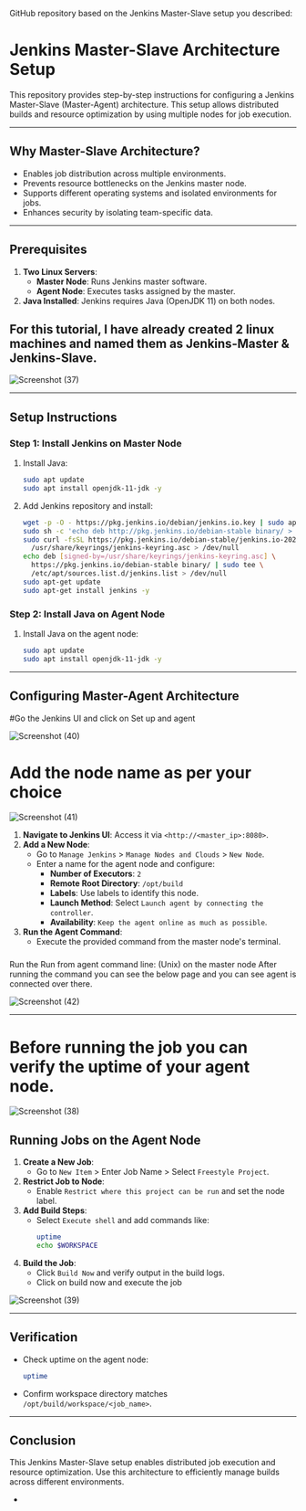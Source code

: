 GitHub repository based on the Jenkins Master-Slave setup you described:


# Jenkins Master-Slave Architecture Setup

This repository provides step-by-step instructions for configuring a Jenkins Master-Slave (Master-Agent) architecture. This setup allows distributed builds and resource optimization by using multiple nodes for job execution.

---

## **Why Master-Slave Architecture?**
- Enables job distribution across multiple environments.
- Prevents resource bottlenecks on the Jenkins master node.
- Supports different operating systems and isolated environments for jobs.
- Enhances security by isolating team-specific data.

---

## **Prerequisites**
1. **Two Linux Servers**: 
   - **Master Node**: Runs Jenkins master software.
   - **Agent Node**: Executes tasks assigned by the master.
2. **Java Installed**: Jenkins requires Java (OpenJDK 11) on both nodes.

## For this tutorial, I have already created 2 linux machines and named them as Jenkins-Master & Jenkins-Slave.

![Screenshot (37)](https://github.com/user-attachments/assets/ab80ef9b-2e6f-4141-884a-8dee500e9287)

---

## **Setup Instructions**

### Step 1: Install Jenkins on Master Node
1. Install Java:
   ```bash
   sudo apt update
   sudo apt install openjdk-11-jdk -y
   ```
2. Add Jenkins repository and install:
   ```bash
   wget -p -O - https://pkg.jenkins.io/debian/jenkins.io.key | sudo apt-key add -
   sudo sh -c 'echo deb http://pkg.jenkins.io/debian-stable binary/ > /etc/apt/sources.list.d/jenkins.list'
   sudo curl -fsSL https://pkg.jenkins.io/debian-stable/jenkins.io-2023.key | sudo tee \
     /usr/share/keyrings/jenkins-keyring.asc > /dev/null
   echo deb [signed-by=/usr/share/keyrings/jenkins-keyring.asc] \
     https://pkg.jenkins.io/debian-stable binary/ | sudo tee \
     /etc/apt/sources.list.d/jenkins.list > /dev/null
   sudo apt-get update
   sudo apt-get install jenkins -y
   ```

### Step 2: Install Java on Agent Node
1. Install Java on the agent node:
   ```bash
   sudo apt update
   sudo apt install openjdk-11-jdk -y
   ```

---

## **Configuring Master-Agent Architecture**
#Go the Jenkins UI and click on Set up and agent

![Screenshot (40)](https://github.com/user-attachments/assets/24cca4d0-a6e0-4294-a9ca-0f7919d8199d)

# Add the node name as per your choice
![Screenshot (41)](https://github.com/user-attachments/assets/46d202c8-3c86-4ac9-a6f9-a98bfb301d65)



1. **Navigate to Jenkins UI**: Access it via `<http://<master_ip>:8080>`.
2. **Add a New Node**:
   - Go to `Manage Jenkins` > `Manage Nodes and Clouds` > `New Node`.
   - Enter a name for the agent node and configure:
     - **Number of Executors**: `2`
     - **Remote Root Directory**: `/opt/build`
     - **Labels**: Use labels to identify this node.
     - **Launch Method**: Select `Launch agent by connecting the controller`.
     - **Availability**: `Keep the agent online as much as possible`.
3. **Run the Agent Command**:
   - Execute the provided command from the master node's terminal.
###
Run the Run from agent command line: (Unix) on the master node
After running the command you can see the below page and you can see agent is connected over there.

![Screenshot (42)](https://github.com/user-attachments/assets/9e1a91e6-670e-4179-8e33-0783c03da818)

---
# Before running the job you can verify the uptime of your agent node.
![Screenshot (38)](https://github.com/user-attachments/assets/53f015fd-e774-4dea-9feb-0c537c3c20df)

## **Running Jobs on the Agent Node**

1. **Create a New Job**:
   - Go to `New Item` > Enter Job Name > Select `Freestyle Project`.
2. **Restrict Job to Node**:
   - Enable `Restrict where this project can be run` and set the node label.
3. **Add Build Steps**:
   - Select `Execute shell` and add commands like:
     ```bash
     uptime
     echo $WORKSPACE
     ```
4. **Build the Job**:
   - Click `Build Now` and verify output in the build logs.
   - Click on build now and execute the job

![Screenshot (39)](https://github.com/user-attachments/assets/d3e6f57a-9be0-46eb-a126-c455155147f6)



---

## **Verification**
- Check uptime on the agent node:
  ```bash
  uptime
  ```
- Confirm workspace directory matches `/opt/build/workspace/<job_name>`.

---

## **Conclusion**
This Jenkins Master-Slave setup enables distributed job execution and resource optimization. Use this architecture to efficiently manage builds across different environments.

-
